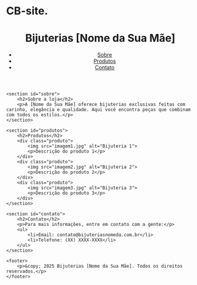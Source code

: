 # CB-site.
<!DOCTYPE html>
<html lang="pt-br">
<head>
    <meta charset="UTF-8">
    <meta name="viewport" content="width=device-width, initial-scale=1.0">
    <meta name="description" content="Bijuterias elegantes e exclusivas para você!">
    <title>Bijuterias da [Nome da Sua Mãe]</title>
    <link rel="stylesheet" href="style.css">
</head>
<body>
    <header>
        <div class="logo">
            <h1>Bijuterias [Nome da Sua Mãe]</h1>
        </div>
        <nav>
            <ul>
                <li><a href="#sobre">Sobre</a></li>
                <li><a href="#produtos">Produtos</a></li>
                <li><a href="#contato">Contato</a></li>
            </ul>
        </nav>
    </header>

    <section id="sobre">
        <h2>Sobre a loja</h2>
        <p>A [Nome da Sua Mãe] oferece bijuterias exclusivas feitas com carinho, elegância e qualidade. Aqui você encontra peças que combinam com todos os estilos.</p>
    </section>

    <section id="produtos">
        <h2>Produtos</h2>
        <div class="produto">
            <img src="imagem1.jpg" alt="Bijuteria 1">
            <p>Descrição do produto 1</p>
        </div>
        <div class="produto">
            <img src="imagem2.jpg" alt="Bijuteria 2">
            <p>Descrição do produto 2</p>
        </div>
        <div class="produto">
            <img src="imagem3.jpg" alt="Bijuteria 3">
            <p>Descrição do produto 3</p>
        </div>
    </section>

    <section id="contato">
        <h2>Contato</h2>
        <p>Para mais informações, entre em contato com a gente:</p>
        <ul>
            <li>Email: contato@bijuteriasnomeda.com.br</li>
            <li>Telefone: (XX) XXXX-XXXX</li>
        </ul>
    </section>

    <footer>
        <p>&copy; 2025 Bijuterias [Nome da Sua Mãe]. Todos os direitos reservados.</p>
    </footer>
</body>
</html>
